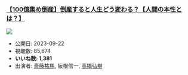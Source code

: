 ### [【100億集め倒産】倒産すると人生どう変わる？【人間の本性とは？】](https://www.youtube.com/watch?v=He1S2WOzoGc)
[![](https://img.youtube.com/vi/He1S2WOzoGc/sddefault.jpg)](https://www.youtube.com/watch?v=He1S2WOzoGc)
-   公開日: 2023-09-22
-   視聴数: 85,674
-   **いいね数: 1,381**
-   出演者: [斎藤祐馬](/rehacq_fan/people/斎藤祐馬 "wikilink"), 阪根信一, [高橋弘樹](/rehacq_fan/people/高橋弘樹 "wikilink")
